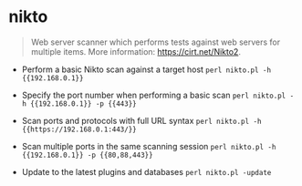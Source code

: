 # nikto
> Web server scanner which performs tests against web servers for multiple items.
> More information: <https://cirt.net/Nikto2>.

- Perform a basic Nikto scan against a target host
`perl nikto.pl -h {{192.168.0.1}}`

- Specify the port number when performing a basic scan
`perl nikto.pl -h {{192.168.0.1}} -p {{443}}`

- Scan ports and protocols with full URL syntax
`perl nikto.pl -h {{https://192.168.0.1:443/}}`

- Scan multiple ports in the same scanning session
`perl nikto.pl -h {{192.168.0.1}} -p {{80,88,443}}`

- Update to the latest plugins and databases
`perl nikto.pl -update`
